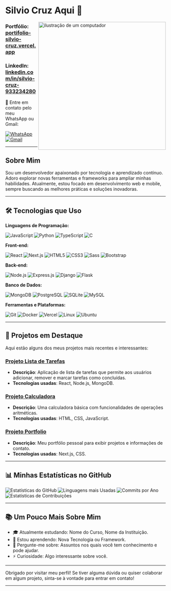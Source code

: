 # Silvio Cruz Aqui 👋
<img src="https://raw.githubusercontent.com/MicaelliMedeiros/micaellimedeiros/master/image/computer-illustration.png" alt="ilustração de um computador" width="400px" align="right"/>

### Portfólio: [portifolio-silvio-cruz.vercel.app](https://portifolio-silvio-cruz.vercel.app/)
### LinkedIn: [linkedin.com/in/silvio-cruz-933234280](https://www.linkedin.com/in/silvio-cruz-933234280/)

<p align="left">💌 Entre em contato pelo meu WhatsApp ou Gmail:</p>

<a href="https://wa.me/5511999999999">
  <img src="https://img.shields.io/badge/-WhatsApp-25d366?style=flat-square&labelColor=25d366&logo=whatsapp&logoColor=white" alt="WhatsApp"/>
</a>
<a href="mailto:silviocruz0508@gmail.com">
  <img src="https://img.shields.io/badge/-Gmail-D14836?style=flat-square&logo=gmail&logoColor=white" alt="Gmail"/>
</a>

---

## Sobre Mim
Sou um desenvolvedor apaixonado por tecnologia e aprendizado contínuo. Adoro explorar novas ferramentas e frameworks para ampliar minhas habilidades. Atualmente, estou focado em desenvolvimento web e mobile, sempre buscando as melhores práticas e soluções inovadoras.

---

## 🛠️ Tecnologias que Uso
**Linguagens de Programação:**

![JavaScript](https://img.shields.io/badge/-JavaScript-F7DF1E?style=flat-square&logo=javascript&logoColor=black) 
![Python](https://img.shields.io/badge/-Python-3776AB?style=flat-square&logo=python&logoColor=white) 
![TypeScript](https://img.shields.io/badge/-TypeScript-3178C6?style=flat-square&logo=typescript&logoColor=white)
![C](https://img.shields.io/badge/-C-A8B9CC?style=flat-square&logo=c&logoColor=black)

**Front-end:**

![React](https://img.shields.io/badge/-React-61DAFB?style=flat-square&logo=react&logoColor=black) 
![Next.js](https://img.shields.io/badge/-Next.js-000000?style=flat-square&logo=nextdotjs&logoColor=white) 
![HTML5](https://img.shields.io/badge/-HTML5-E34F26?style=flat-square&logo=html5&logoColor=white) 
![CSS3](https://img.shields.io/badge/-CSS3-1572B6?style=flat-square&logo=css3&logoColor=white)
![Sass](https://img.shields.io/badge/-Sass-CC6699?style=flat-square&logo=sass&logoColor=white)
![Bootstrap](https://img.shields.io/badge/-Bootstrap-563D7C?style=flat-square&logo=bootstrap&logoColor=white)

**Back-end:**

![Node.js](https://img.shields.io/badge/-Node.js-339933?style=flat-square&logo=nodedotjs&logoColor=white) 
![Express.js](https://img.shields.io/badge/-Express.js-000000?style=flat-square&logo=express&logoColor=white) 
![Django](https://img.shields.io/badge/-Django-092E20?style=flat-square&logo=django&logoColor=white)
![Flask](https://img.shields.io/badge/-Flask-000000?style=flat-square&logo=flask&logoColor=white)

**Banco de Dados:**

![MongoDB](https://img.shields.io/badge/-MongoDB-47A248?style=flat-square&logo=mongodb&logoColor=white) 
![PostgreSQL](https://img.shields.io/badge/-PostgreSQL-336791?style=flat-square&logo=postgresql&logoColor=white) 
![SQLite](https://img.shields.io/badge/-SQLite-003B57?style=flat-square&logo=sqlite&logoColor=white)
![MySQL](https://img.shields.io/badge/-MySQL-4479A1?style=flat-square&logo=mysql&logoColor=white)

**Ferramentas e Plataformas:**

![Git](https://img.shields.io/badge/-Git-F05032?style=flat-square&logo=git&logoColor=white) 
![Docker](https://img.shields.io/badge/-Docker-2496ED?style=flat-square&logo=docker&logoColor=white) 
![Vercel](https://img.shields.io/badge/-Vercel-000000?style=flat-square&logo=vercel&logoColor=white)
![Linux](https://img.shields.io/badge/-Linux-FCC624?style=flat-square&logo=linux&logoColor=black)
![Ubuntu](https://img.shields.io/badge/-Ubuntu-E95420?style=flat-square&logo=ubuntu&logoColor=white)

---

## 🚀 Projetos em Destaque
Aqui estão alguns dos meus projetos mais recentes e interessantes:

### [Projeto Lista de Tarefas](https://github.com/SilvioCruzDeveloper/To-Do-List)
- **Descrição**: Aplicação de lista de tarefas que permite aos usuários adicionar, remover e marcar tarefas como concluídas.
- **Tecnologias usadas**: React, Node.js, MongoDB.

### [Projeto Calculadora](https://github.com/SilvioCruzDeveloper/Calculadora)
- **Descrição**: Uma calculadora básica com funcionalidades de operações aritméticas.
- **Tecnologias usadas**: HTML, CSS, JavaScript.

### [Projeto Portfolio](https://github.com/SilvioCruzDeveloper/Portfolio)
- **Descrição**: Meu portfólio pessoal para exibir projetos e informações de contato.
- **Tecnologias usadas**: Next.js, CSS.

---

## 📊 Minhas Estatísticas no GitHub
![Estatísticas do GitHub](https://github-readme-stats.vercel.app/api?username=SilvioCruzDeveloper&show_icons=true&theme=radical)
![Linguagens mais Usadas](https://github-readme-stats.vercel.app/api/top-langs/?username=SilvioCruzDeveloper&layout=compact&theme=radical)
![Commits por Ano](https://github-readme-streak-stats.herokuapp.com/?user=SilvioCruzDeveloper&theme=radical)
![Estatísticas de Contribuições](https://github-contributor-stats.vercel.app/api?username=SilvioCruzDeveloper&theme=radical)

---

## 📚 Um Pouco Mais Sobre Mim
- 🎓 Atualmente estudando: Nome do Curso, Nome da Instituição.
- 🌱 Estou aprendendo: Nova Tecnologia ou Framework.
- 💬 Pergunte-me sobre: Assuntos nos quais você tem conhecimento e pode ajudar.
- ⚡ Curiosidade: Algo interessante sobre você.

---

Obrigado por visitar meu perfil! Se tiver alguma dúvida ou quiser colaborar em algum projeto, sinta-se à vontade para entrar em contato!

---
